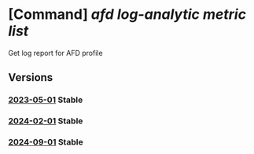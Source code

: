 # [Command] _afd log-analytic metric list_

Get log report for AFD profile

## Versions

### [2023-05-01](/Resources/mgmt-plane/L3N1YnNjcmlwdGlvbnMve30vcmVzb3VyY2Vncm91cHMve30vcHJvdmlkZXJzL21pY3Jvc29mdC5jZG4vcHJvZmlsZXMve30vZ2V0bG9nYW5hbHl0aWNzbWV0cmljcw==/2023-05-01.xml) **Stable**

<!-- mgmt-plane /subscriptions/{}/resourcegroups/{}/providers/microsoft.cdn/profiles/{}/getloganalyticsmetrics 2023-05-01 -->

### [2024-02-01](/Resources/mgmt-plane/L3N1YnNjcmlwdGlvbnMve30vcmVzb3VyY2Vncm91cHMve30vcHJvdmlkZXJzL21pY3Jvc29mdC5jZG4vcHJvZmlsZXMve30vZ2V0bG9nYW5hbHl0aWNzbWV0cmljcw==/2024-02-01.xml) **Stable**

<!-- mgmt-plane /subscriptions/{}/resourcegroups/{}/providers/microsoft.cdn/profiles/{}/getloganalyticsmetrics 2024-02-01 -->

### [2024-09-01](/Resources/mgmt-plane/L3N1YnNjcmlwdGlvbnMve30vcmVzb3VyY2Vncm91cHMve30vcHJvdmlkZXJzL21pY3Jvc29mdC5jZG4vcHJvZmlsZXMve30vZ2V0bG9nYW5hbHl0aWNzbWV0cmljcw==/2024-09-01.xml) **Stable**

<!-- mgmt-plane /subscriptions/{}/resourcegroups/{}/providers/microsoft.cdn/profiles/{}/getloganalyticsmetrics 2024-09-01 -->
